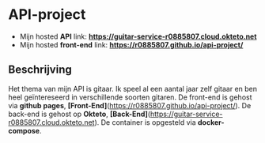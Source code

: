 # API-project

- Mijn hosted **API** link: **https://guitar-service-r0885807.cloud.okteto.net**
- Mijn hosted **front-end** link: **https://r0885807.github.io/api-project/**


## Beschrijving
Het thema van mijn API is gitaar. Ik speel al een aantal jaar zelf gitaar en ben heel geïntereseerd in verschillende soorten gitaren.
De front-end is gehost via **github pages**, **[Front-End]**(https://r0885807.github.io/api-project/). De back-end is gehost op **Okteto**, **[Back-End]**(https://guitar-service-r0885807.cloud.okteto.net). De container is opgesteld via **docker-compose**.
